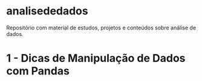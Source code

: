 # analisededados
Repositório com material de estudos, projetos e conteúdos sobre análise de dados.

# 1 - Dicas de Manipulação de Dados com Pandas
